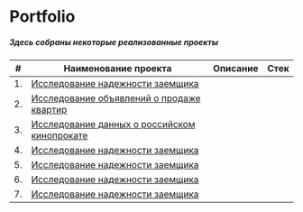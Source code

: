 # Portfolio 
##### Здесь собраны некоторые реализованные проекты


|   #    |                   Наименование проекта                       |                      Описание                     |                   Стек                     |
|--------|--------------------------------------------------------------|---------------------------------------------------|--------------------------------------------|
|   1.   |[Исследование надежности заемщика](http://example.com/link "Я ссылка")
|   2.   |[Исследование объявлений о продаже квартир](http://example.com/link "Я ссылка")
|   3.   |[Исследование данных о российском кинопрокате](http://example.com/link "Я ссылка")
|   4.   |[Исследование надежности заемщика](http://example.com/link "Я ссылка")
|   5.   |[Исследование надежности заемщика](http://example.com/link "Я ссылка")
|   6.   |[Исследование надежности заемщика](http://example.com/link "Я ссылка")
|   7.   |[Исследование надежности заемщика](http://example.com/link "Я ссылка")
